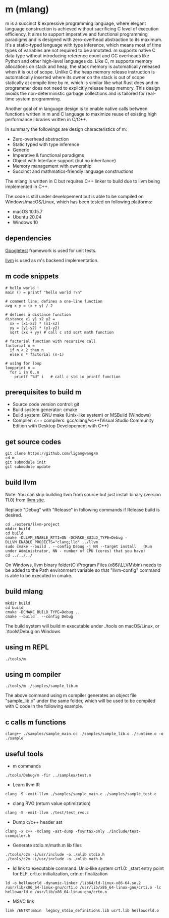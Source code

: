 # m (mlang)
m is a succinct & expressive programming language, where elegant language construction is achieved without sacrificing C level of execution efficiency. It aims to support imperative and functional programming paradigms and is designed with zero-overhead abstraction to its maximum. It's a static-typed language with type inference, which means most of time types of variables are not required to be annotated. m supports native C data type without introducing reference count and GC overheads like Python and other high-level languages do. Like C, m supports memory allocations on stack and heap, the stack memory is automatically released when it is out of scope. Unlike C the heap memory release instruction is automatically inserted where its owner on the stack is out of scope statically at compile time by m, which is similar like what Rust does and m programmer does not need to explicitly release heap memory. This design avoids the non-deterministic garbage collections and is tailored for real-time system programming.

Another goal of m language design is to enable native calls between functions written in m and C language to maximize reuse of existing high performance libraries written in C/C++.

In summary the followings are design characteristics of m:
* Zero-overhead abstraction
* Static typed with type inference
* Generic
* Imperative & functional paradigms
* Object with Interface support (but no inheritance)
* Memory management with ownership
* Succinct and mathmatics-friendly language constructions

The mlang is written in C but requires C++ linker to build due to llvm being implemented in C++. 

The code is still under developement but is able to be compiled on Windows/macOS/Linux, which has been tested on following platforms:
* macOS 10.15.7
* Ubuntu 20.04
* Windows 10


## dependencies

[Googletest](https://github.com/google/googletest) framework is used for unit tests.

[llvm](https://github.com/llvm/llvm-project) is used as m's backend implementation.

## m code snippets
```
# hello world !
main () = printf "hello world !\n"

# comment line: defines a one-line function
avg x y = (x + y) / 2

# defines a distance function
distance x1 y1 x2 y2 = 
  xx = (x1-x2) * (x1-x2)
  yy = (y1-y2) * (y1-y2)
  sqrt (xx + yy) # call c std sqrt math function

# factorial function with recursive call
factorial n = 
  if n < 2 then n
  else n * factorial (n-1)

# using for loop
loopprint n = 
  for i in 0..n
    printf "%d" i   # call c std io printf function
```

## prerequisites to build m
* Source code version control: git
* Build system generator: cmake
* Build system: GNU make (Unix-like system) or MSBuild (Windows)
* Compiler: c++ compilers: gcc/clang/vc++(Visual Studio Community Edition with Desktop Developement with C++) 

## get source codes
```
git clone https://github.com/ligangwang/m
cd m
git submodule init
git submodule update
```

## build llvm
Note: You can skip building llvm from source but just install binary (version 11.0) from [llvm site](https://releases.llvm.org/). 

Replace "Debug" with "Release" in following commands if Release build is desired.
```
cd ./extern/llvm-project
mkdir build
cd build
cmake -DLLVM_ENABLE_RTTI=ON -DCMAKE_BUILD_TYPE=Debug -DLLVM_ENABLE_PROJECTS="clang;lld" ../llvm
sudo cmake --build . --config Debug -j NN --target install   (Run under Administrator, NN - number of CPU (cores) that you have)
cd ../../../
```
On Windows, llvm binary folder(C:\Program Files (x86)\LLVM\bin) needs to be added to the Path environment variable so that "llvm-config" command is able to be executed in cmake. 

## build mlang
```
mkdir build
cd build
cmake -DCMAKE_BUILD_TYPE=Debug ..
cmake --build . --config Debug
```
The build system will build m executable under ./tools on macOS/Linux, or .\tools\Debug on Windows

## using m REPL
```
./tools/m
```

## using m compiler
```
./tools/m ./samples/sample_lib.m
```
The above command using m compiler generates an object file "sample_lib.o" under the same folder, which will be used to be compiled with C code in the following example.

## c calls m functions
```
clang++ ./samples/sample_main.cc ./samples/sample_lib.o ./runtime.o -o ./sample
```

## useful tools
* m commands
```
./tools/Debug/m -fir ../samples/test.m
```
* Learn llvm IR
```
clang -S -emit-llvm ./samples/sample_main.c ./samples/sample_test.c
```

* clang RVO (return value optimization)
```
clang -S -emit-llvm ./test/test_rvo.c
```

* Dump c/c++ header ast
```
clang -x c++ -Xclang -ast-dump -fsyntax-only ./include/test-ccompiler.h
```


* Generate stdio.m/math.m lib files
```
./tools/c2m -i/usr/include -o../mlib stdio.h
./tools/c2m -i/usr/include -o../mlib math.h
```

* ld link to executable command. Unix-like system crt1.0: _start entry point for ELF, crti.o: initialization, crtn.o: finalization
```
ld -o helloworld -dynamic-linker /lib64/ld-linux-x86-64.so.2 /usr/lib/x86_64-linux-gnu/crt1.o /usr/lib/x86_64-linux-gnu/crti.o -lc helloworld.o /usr/lib/x86_64-linux-gnu/crtn.o
```
* MSVC link
```
link /ENTRY:main  legacy_stdio_definitions.lib ucrt.lib helloworld.o 
```